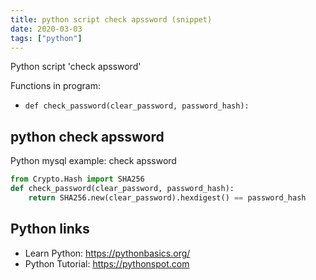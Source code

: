 ```yaml
---
title: python script check apssword (snippet)
date: 2020-03-03
tags: ["python"]
---
```

Python script 'check apssword'

Functions in program: 
* `def check_password(clear_password, password_hash):`

## python check apssword

Python mysql example: check apssword

```python
from Crypto.Hash import SHA256
def check_password(clear_password, password_hash):
    return SHA256.new(clear_password).hexdigest() == password_hash


```

## Python links

- Learn Python: https://pythonbasics.org/
- Python Tutorial: https://pythonspot.com
